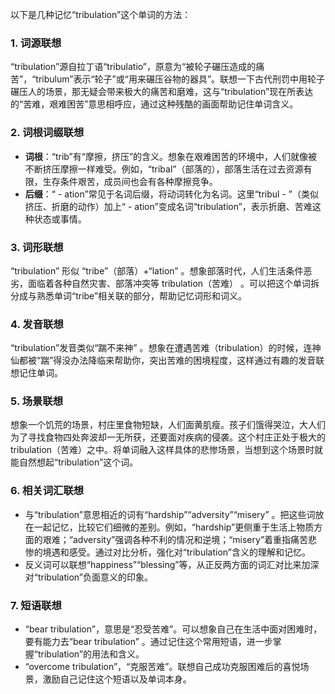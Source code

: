 以下是几种记忆“tribulation”这个单词的方法：

### 1. 词源联想
“tribulation”源自拉丁语“tribulatio”，原意为“被轮子碾压造成的痛苦”，“tribulum”表示“轮子”或“用来碾压谷物的器具”。联想一下古代刑罚中用轮子碾压人的场景，那无疑会带来极大的痛苦和磨难，这与“tribulation”现在所表达的“苦难，艰难困苦”意思相呼应，通过这种残酷的画面帮助记住单词含义。

### 2. 词根词缀联想
 - **词根**：“trib”有“摩擦，挤压”的含义。想象在艰难困苦的环境中，人们就像被不断挤压摩擦一样难受。例如，“tribal”（部落的），部落生活在过去资源有限，生存条件艰苦，成员间也会有各种摩擦竞争。
 - **后缀**：“ - ation”常见于名词后缀，将动词转化为名词。这里“tribul - ”（类似挤压、折磨的动作）加上“ - ation”变成名词“tribulation”，表示折磨、苦难这种状态或事情。

### 3. 词形联想
“tribulation” 形似 “tribe”（部落）+“lation” 。想象部落时代，人们生活条件恶劣，面临着各种自然灾害、部落冲突等 tribulation（苦难） 。可以把这个单词拆分成与熟悉单词“tribe”相关联的部分，帮助记忆词形和词义。

### 4. 发音联想
“tribulation”发音类似“踹不来神” 。想象在遭遇苦难（tribulation）的时候，连神仙都被“踹”得没办法降临来帮助你，突出苦难的困境程度，这样通过有趣的发音联想记住单词。

### 5. 场景联想
想象一个饥荒的场景，村庄里食物短缺，人们面黄肌瘦。孩子们饿得哭泣，大人们为了寻找食物四处奔波却一无所获，还要面对疾病的侵袭。这个村庄正处于极大的 tribulation（苦难）之中。将单词融入这样具体的悲惨场景，当想到这个场景时就能自然想起“tribulation”这个词。

### 6. 相关词汇联想
 - 与“tribulation”意思相近的词有“hardship”“adversity”“misery” 。把这些词放在一起记忆，比较它们细微的差别。例如，“hardship”更侧重于生活上物质方面的艰难；“adversity”强调各种不利的情况和逆境；“misery”着重指痛苦悲惨的境遇和感受。通过对比分析，强化对“tribulation”含义的理解和记忆。
 - 反义词可以联想“happiness”“blessing”等，从正反两方面的词汇对比来加深对“tribulation”负面意义的印象。

### 7. 短语联想
 - “bear tribulation”，意思是“忍受苦难”。可以想象自己在生活中面对困难时，要有能力去“bear tribulation” 。通过记住这个常用短语，进一步掌握“tribulation”的用法和含义。
 - “overcome tribulation”，“克服苦难”。联想自己成功克服困难后的喜悦场景，激励自己记住这个短语以及单词本身。 